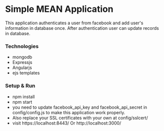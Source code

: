 # Simple MEAN Application #

This application authenticates a user from facebook and add user's information in database once. After authentication user can update records in database.

### Technologies ###

* mongodb
* Expressjs
* Angularjs
* ejs templates

### Setup & Run ###

* npm install
* npm start
* you need to update facebook_api_key and facebook_api_secret in config/config.js to make this application work properly.
* Also replace your SSL certificates with your own at config/sslcert/
* visit https://localhost:8443/ Or http://localhost:3000/

